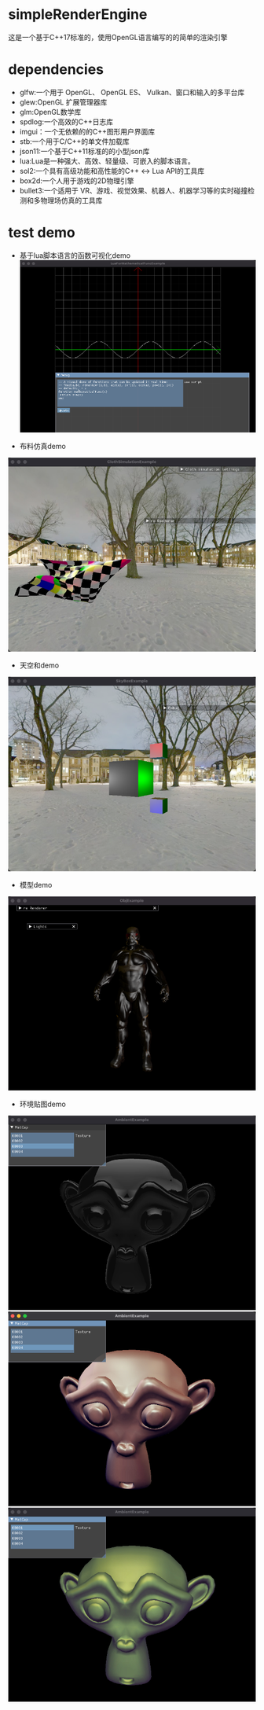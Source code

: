 # simpleRenderEngine
这是一个基于C++17标准的，使用OpenGL语言编写的的简单的渲染引擎

# dependencies
* glfw:一个用于 OpenGL、 OpenGL ES、 Vulkan、窗口和输入的多平台库
* glew:OpenGL 扩展管理器库
* glm:OpenGL数学库
* spdlog:一个高效的C++日志库
* imgui：一个无依赖的的C++图形用户界面库
* stb:一个用于C/C++的单文件加载库
* json11:一个基于C++11标准的的小型json库
* lua:Lua是一种强大、高效、轻量级、可嵌入的脚本语言。
* sol2:一个具有高级功能和高性能的C++ <-> Lua API的工具库
* box2d:一个人用于游戏的2D物理引擎
* bullet3:一个适用于 VR、游戏、视觉效果、机器人、机器学习等的实时碰撞检测和多物理场仿真的工具库

# test demo
* 基于lua脚本语言的函数可视化demo
![avatar](samples/luaForMathematicalFuncTest.png)

* 布料仿真demo

![avatar](samples/clothSimulationTest.png)

* 天空和demo

![avatar](samples/skybox.png)

* 模型demo

![avatar](samples/objLoader.png)

* 环境贴图demo

![avatar](samples/ambientMap1.png)
![avatar](samples/ambientMap2.png)
![avatar](samples/ambientMap3.png)
